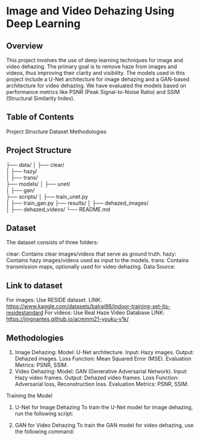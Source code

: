 # Image and Video Dehazing Using Deep Learning
## Overview
This project involves the use of deep learning techniques for image and video dehazing. The primary goal is to remove haze from images and videos, thus improving their clarity and visibility. The models used in this project include a U-Net architecture for image dehazing and a GAN-based architecture for video dehazing. We have evaluated the models based on performance metrics like PSNR (Peak Signal-to-Noise Ratio) and SSIM (Structural Similarity Index).

## Table of Contents
Project Structure
Dataset
Methodologies

## Project Structure
├── data/
│   ├── clear/           
│   ├── hazy/           
│   ├── trans/          
├── models/
│   ├── unet/           
│   ├── gan/             
├── scripts/
│   ├── train_unet.py   
│   ├── train_gan.py 
├── results/
│   ├── dehazed_images/  
│   ├── dehazed_videos/ 
└── README.md
## Dataset
The dataset consists of three folders:

clear: Contains clear images/videos that serve as ground truth.
hazy: Contains hazy images/videos used as input to the models.
trans: Contains transmission maps, optionally used for video dehazing.
Data Source:
## Link to dataset 
For images: Use RESIDE dataset.
LINK: https://www.kaggle.com/datasets/balraj98/indoor-training-set-its-residestandard
For videos: Use Real Haze Video Database
LINK: https://jingnantes.github.io/acmmm21-youku-v1k/
## Methodologies
1. Image Dehazing:
Model: U-Net architecture.
Input: Hazy images.
Output: Dehazed images.
Loss Function: Mean Squared Error (MSE).
Evaluation Metrics: PSNR, SSIM.
2. Video Dehazing:
Model: GAN (Generative Adversarial Network).
Input: Hazy video frames.
Output: Dehazed video frames.
Loss Function: Adversarial loss, Reconstruction loss.
Evaluation Metrics: PSNR, SSIM.


Training the Model
1. U-Net for Image Dehazing
To train the U-Net model for image dehazing, run the following script:


2. GAN for Video Dehazing
To train the GAN model for video dehazing, use the following command:



